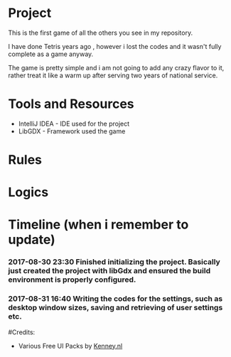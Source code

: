 # Project
This is the first game of all the others you see in my repository.

I have done Tetris years ago , however i lost the codes and it wasn't fully complete as a game anyway.

The game is pretty simple and i am not going to add any crazy flavor to it, rather treat it like a warm up after serving two years of national service.

# Tools and Resources

* IntelliJ IDEA - IDE used for the project
* LibGDX - Framework used the game

# Rules


# Logics

# Timeline (when i remember to update)
### 2017-08-30 23:30 Finished initializing the project. Basically just created the project with libGdx and ensured the build environment is properly configured.
### 2017-08-31 16:40 Writing the codes for the settings, such as desktop window sizes, saving and retrieving of user settings etc.

#Credits:
* Various Free UI Packs by [Kenney.nl](www.kenney.nl)